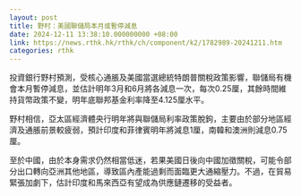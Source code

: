 ```yaml
---
layout: post
title: 野村：美國聯儲局本月或暫停減息
date: 2024-12-11 13:38:10.000000000 +08:00
link: https://news.rthk.hk/rthk/ch/component/k2/1782989-20241211.htm
categories: rthk
---
```


投資銀行野村預測，受核心通脹及美國當選總統特朗普關稅政策影響，聯儲局有機會本月暫停減息，並估計明年3月和6月將各減息一次，每次0.25厘，其餘時間維持貨幣政策不變，明年底聯邦基金利率降至4.125厘水平。

野村相信，亞太區經濟體央行明年將與聯儲局利率政策脫鉤，主要由於部分地區經濟及通脹前景較疲弱，預計印度和菲律賓明年將減息1厘，南韓和澳洲則減息0.75厘。

至於中國，由於本身需求仍然相當低迷，若果美國日後向中國加徵關稅，可能令部分出口轉向亞洲其他地區，導致區內產能過剩而面臨更大通縮壓力。不過，在貿易緊張加劇下，估計印度和馬來西亞有望成為供應鏈遷移的受益者。

